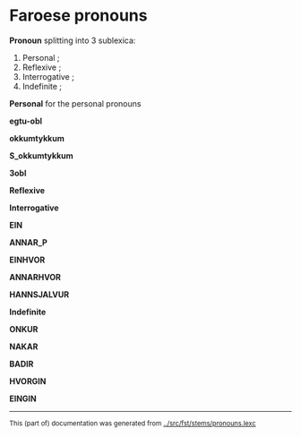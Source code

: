 # Faroese pronouns


  **Pronoun** splitting into 3 sublexica:
1. Personal ;        
1. Reflexive ;        
1. Interrogative ;    
1. Indefinite ;       

  **Personal** for the personal pronouns





  **egtu-obl** 

  **okkumtykkum** 

  **S_okkumtykkum** 


  **3obl** 

  **Reflexive** 



  **Interrogative** 


  **EIN** 

  **ANNAR_P** 

  **EINHVOR** 

  **ANNARHVOR** 

  **HANNSJALVUR** 


  **Indefinite** 






  **ONKUR** 

  **NAKAR** 

  **BADIR** 

  **HVORGIN** 

  **EINGIN** 






* * *
<small>This (part of) documentation was generated from [../src/fst/stems/pronouns.lexc](http://github.com/giellalt/lang-fao/blob/main/../src/fst/stems/pronouns.lexc)</small>